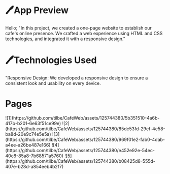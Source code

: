<h1>🖊️App Preview</h1>


<p>
Hello;
"In this project, we created a one-page website to establish our cafe's online presence. We crafted a web experience using
  HTML and CSS technologies, and integrated it with a responsive design."

</p>

<h1>🖊️Technologies Used</h1>
<p>"Responsive Design: We developed a responsive design to ensure a consistent look and usability on every device.</p>

<h1>Pages</h1>
![1](https://github.com/tilbe/CafeWeb/assets/125744380/5b351510-4a6b-417b-b201-6e63f51ce99e)
![2](https://github.com/tilbe/CafeWeb/assets/125744380/85dc53fd-29ef-4e58-ba8d-20e9c74e5e5a)
![3](https://github.com/tilbe/CafeWeb/assets/125744380/969f01e2-fab0-4dab-a4ee-a26be487e166)
![4](https://github.com/tilbe/CafeWeb/assets/125744380/e452e92e-54ec-40c8-85a8-7b68571a5760)
![5](https://github.com/tilbe/CafeWeb/assets/125744380/b08425d8-555d-407e-b28d-a854eeb4b2f7)
